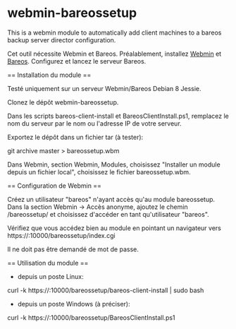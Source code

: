 # webmin-bareossetup

This is a webmin module to automatically add client machines to a bareos backup server director configuration.

Cet outil nécessite Webmin et Bareos. Préalablement, installez [Webmin](http://webmin.com) et [Bareos](http://bareos.org).
Configurez et lancez le serveur Bareos.


== Installation du module ==

Testé uniquement sur un serveur Webmin/Bareos Debian 8 Jessie.

Clonez le dépôt webmin-bareossetup.

Dans les scripts bareos-client-install et BareosClientInstall.ps1, remplacez le nom du serveur par le nom ou l'adresse IP de votre serveur.

Exportez le dépôt dans un fichier tar (à tester):

  git archive master > bareossetup.wbm
  
Dans Webmin, section Webmin, Modules, choisissez "Installer un module depuis un fichier local", choisissez le fichier bareossetup.wbm.

== Configuration de Webmin ==

Créez un utilisateur "bareos" n'ayant accès qu'au module bareossetup.
Dans la section Webmin -> Accès anonyme, ajoutez le chemin /bareossetup/ et choisissez d'accéder en tant qu'utilisateur "bareos".

Vérifiez que vous accédez bien au module en pointant un navigateur vers
https://<serveur>:10000/bareossetup/index.cgi

Il ne doit pas être demandé de mot de passe.

== Utilisation du module ==

 * depuis un poste Linux:
 
 curl -k https://<serveur>:10000/bareossetup/bareos-client-install | sudo bash
 
 * depuis un poste Windows (à préciser):

 curl -k https://<serveur>:10000/bareossetup/BareosClientInstall.ps1 
 

